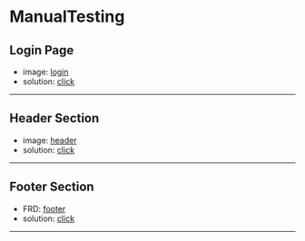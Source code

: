 # ManualTesting

## Login Page
- image: [login](https://drive.google.com/file/d/1OxI6EFxxElFmcP9KYlWBCTVbXAjymZfo/view?usp=sharing)
- solution: [click](https://docs.google.com/spreadsheets/d/1N8H9oV0r1vmja2dUGA1DA6nM3vAhQ9j6uw8YUTwv0Gw/edit?usp=sharing)

- -------------------------------------------------------------------------------------------------------------------------

## Header Section
- image: [header](https://drive.google.com/file/d/1sIU4UjHmkHBjvOXe0l5a3Ce5-HSOwUeo/view?usp=sharing)
- solution: [click](https://docs.google.com/spreadsheets/d/10fKvJn7mBJXO2SuVP6tLEW5AP6icGWHuGJjMp7dPAzs/edit?usp=sharing)

- -------------------------------------------------------------------------------------------------------------------------

## Footer Section
- FRD: [footer](https://drive.google.com/file/d/129P4dWgmbAnDWe2Qy1WOj-uMQutoOGVZ/view?usp=sharing)
- solution: [click](https://docs.google.com/spreadsheets/d/1S_15lHMsRaAudIIpr7wOfsoPFdpeRoMpyY_-RVKORmE/edit?usp=sharing)

- ------------------------------------------------------------------------------------------------------------------------
